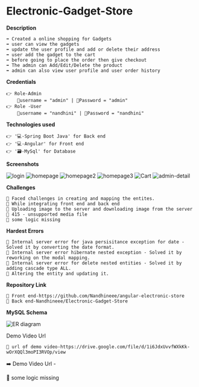 
# Electronic-Gadget-Store

**Description**

    ➡️ Created a online shopping for Gadgets 
    ➡️ user can view the gadgets
    ➡️ update the user profile and add or delete their address
    ➡️ user add the gadget to the cart
    ➡️ before going to place the order then give checkout
    ➡️ The admin can Add/Edit/Delete the product
    ➡️ admin can also view user profile and user order history


**Credentials**

    👉 Role-Admin 
        📧username = "admin" | 🔐Password = "admin"
    👉 Role -User
        📧username = "nandhini" | 🔐Password = "nandhini"




**Technologies used**

    👉 '💻-Spring Boot Java' for Back end
    👉 '💻-Angular' for Front end 
    👉 '🗃️-MySql' for Database 


**Screenshots**

![login](https://github.com/Nandhineee/Electronic-Gadget-Store/assets/145537963/1f0210b0-a34b-4e36-9ae3-558d395c8083)
![homepage](https://github.com/Nandhineee/Electronic-Gadget-Store/assets/145537963/b956a8f2-73e9-48ef-bb48-29823671b065)
![homepage2](https://github.com/Nandhineee/Electronic-Gadget-Store/assets/145537963/67e25f97-27e0-4f01-ba77-40f5690c2272)
![homepage3](https://github.com/Nandhineee/Electronic-Gadget-Store/assets/145537963/f8aca778-185b-45fc-a632-76107af4d1aa)
![Cart](https://github.com/Nandhineee/Electronic-Gadget-Store/assets/145537963/8567efc5-b634-47ac-9dcd-0faa3552e11c)
![admin-detail](https://github.com/Nandhineee/Electronic-Gadget-Store/assets/145537963/3aeeefa5-a458-41f2-b12b-b9ebe9b98cbe)


**Challenges**

    🔴 Faced challenges in creating and mapping the entites.
    🔴 While integrating front end and back end 
    🔴 Uploading image to the server and downloading image from the server
    🔴 415 - unsupported media file
    🔴 some logic missing



**Hardest Errors** 

    🚩 Internal server error for java persisitance exception for date - Solved it by converting the date format.
    🚩 Internal server error hibernate nested exception - Solved it by reworking on the modal mapping.
    🚩 Internal server error for delete nested entities - Solved it by adding cascade type ALL.
    🚩 Altering the entity and updating it.


**Repository Link**

    🔗 Front end-https://github.com/Nandhineee/angular-electronic-store   
    🔗 Back end-Nandhineee/Electronic-Gadget-Store


**MySQL Schema**

![ER diagram](https://github.com/Nandhineee/angular-electronic-store/assets/145537963/55fb48e3-1623-40d1-acd8-9c8a4e5a80bb)


Demo Video Url
  
    🔗 url of demo video-https://drive.google.com/file/d/1i6JdxUvvfWXkKk-wOrXQQl3moPI3RVOp/view
  
  
  
  

  
  
  















➡️ Demo Video Url -









🔴 some logic missing
